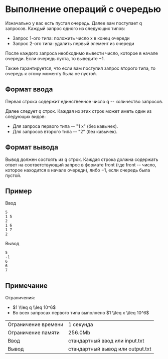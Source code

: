 # Выполнение операций с очередью

Изначально у вас есть пустая очередь. Далее вам поступает q запросов. Каждый запрос одного из следующих типов:

*   Запрос 1-ого типа: положить число x в конец очереди
*   Запрос 2-ого типа: удалить первый элемент из очереди

После каждого запроса необходимо вывести число, которое в начале очереди. Если очередь пуста, то выведите −1.

Также гарантируется, что если вам поступил запрос второго типа, то очередь к этому моменту была не пустой.

## Формат ввода

Первая строка содержит единственное число q -- количество запросов.

Далее следует q строк. Каждая из этих строк может иметь один из следующих видов:

*   Для запроса первого типа -- "1 x" (без кавычек).
*   Для запросов второго типа -- "2" (без кавычек).

## Формат вывода

Вывод должен состоять из q строк. Каждая строка должна содержать ответ на соответствующий запрос в формате front (где front -- число, которое находится в начале очереди), либо −1, если очередь была пустой.

## Пример

Ввод

    5
    1 5
    2
    1 6
    1 7
    2
    

Вывод

    5
    -1
    6
    6
    7
    

## Примечание

Ограничения:

*   $1 \\leq q \\leq 10^6$
*   Во всех запросах первого типа выполнено $1 \\leq x \\leq 10^6$

<table>
 <tr class="time-limit">
    <td class="property-title">Ограничение времени</td>
    <td>1&nbsp;секунда</td>
 </tr>
 <tr class="memory-limit">
    <td class="property-title">Ограничение памяти</td>
    <td>256.0Mb</td>
 </tr>
 <tr class="input-file">
    <td class="property-title">Ввод</td>
    <td colspan="1">стандартный ввод или input.txt</td>
 </tr>
 <tr class="output-file">
    <td class="property-title">Вывод</td>
    <td colspan="1">стандартный вывод или output.txt</td>
 </tr>
</table>
